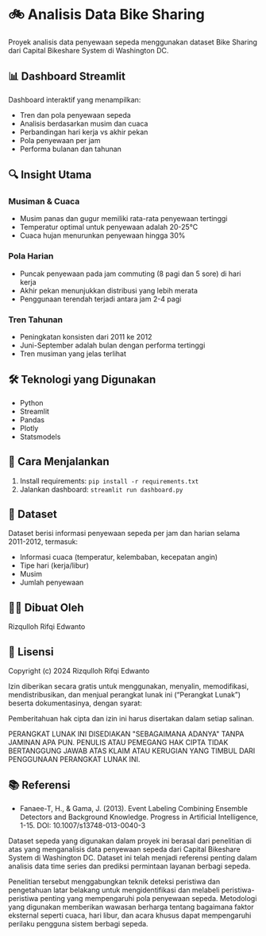 # 🚲 Analisis Data Bike Sharing

Proyek analisis data penyewaan sepeda menggunakan dataset Bike Sharing dari Capital Bikeshare System di Washington DC.

## 📊 Dashboard Streamlit

Dashboard interaktif yang menampilkan:
- Tren dan pola penyewaan sepeda
- Analisis berdasarkan musim dan cuaca
- Perbandingan hari kerja vs akhir pekan
- Pola penyewaan per jam
- Performa bulanan dan tahunan

## 🔍 Insight Utama

### Musiman & Cuaca
- Musim panas dan gugur memiliki rata-rata penyewaan tertinggi
- Temperatur optimal untuk penyewaan adalah 20-25°C
- Cuaca hujan menurunkan penyewaan hingga 30%

### Pola Harian
- Puncak penyewaan pada jam commuting (8 pagi dan 5 sore) di hari kerja
- Akhir pekan menunjukkan distribusi yang lebih merata
- Penggunaan terendah terjadi antara jam 2-4 pagi

### Tren Tahunan
- Peningkatan konsisten dari 2011 ke 2012
- Juni-September adalah bulan dengan performa tertinggi
- Tren musiman yang jelas terlihat

## 🛠️ Teknologi yang Digunakan
- Python
- Streamlit
- Pandas
- Plotly
- Statsmodels

## 🚀 Cara Menjalankan
1. Install requirements: `pip install -r requirements.txt`
2. Jalankan dashboard: `streamlit run dashboard.py`

## 📝 Dataset
Dataset berisi informasi penyewaan sepeda per jam dan harian selama 2011-2012, termasuk:
- Informasi cuaca (temperatur, kelembaban, kecepatan angin)
- Tipe hari (kerja/libur)
- Musim
- Jumlah penyewaan

## 👨‍💻 Dibuat Oleh
Rizqulloh Rifqi Edwanto

## 📄 Lisensi
Copyright (c) 2024 Rizqulloh Rifqi Edwanto

Izin diberikan secara gratis untuk menggunakan, menyalin, memodifikasi, mendistribusikan, dan menjual perangkat lunak ini (“Perangkat Lunak”) beserta dokumentasinya, dengan syarat:

Pemberitahuan hak cipta dan izin ini harus disertakan dalam setiap salinan.

PERANGKAT LUNAK INI DISEDIAKAN "SEBAGAIMANA ADANYA" TANPA JAMINAN APA PUN. PENULIS ATAU PEMEGANG HAK CIPTA TIDAK BERTANGGUNG JAWAB ATAS KLAIM ATAU KERUGIAN YANG TIMBUL DARI PENGGUNAAN PERANGKAT LUNAK INI.

## 📚 Referensi

- Fanaee-T, H., & Gama, J. (2013). Event Labeling Combining Ensemble Detectors and Background Knowledge. Progress in Artificial Intelligence, 1-15. DOI: 10.1007/s13748-013-0040-3

Dataset sepeda yang digunakan dalam proyek ini berasal dari penelitian di atas yang menganalisis data penyewaan sepeda dari Capital Bikeshare System di Washington DC. Dataset ini telah menjadi referensi penting dalam analisis data time series dan prediksi permintaan layanan berbagi sepeda.

Penelitian tersebut menggabungkan teknik deteksi peristiwa dan pengetahuan latar belakang untuk mengidentifikasi dan melabeli peristiwa-peristiwa penting yang mempengaruhi pola penyewaan sepeda. Metodologi yang digunakan memberikan wawasan berharga tentang bagaimana faktor eksternal seperti cuaca, hari libur, dan acara khusus dapat mempengaruhi perilaku pengguna sistem berbagi sepeda.

